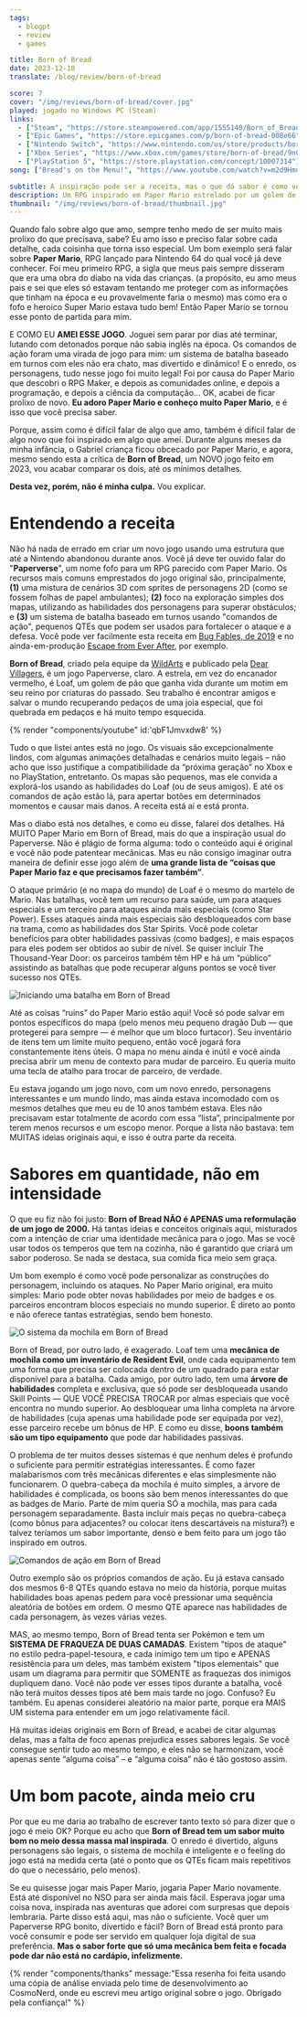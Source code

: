 ```yaml
---
tags:
  - blogpt
  - review
  - games

title: Born of Bread
date: 2023-12-10
translate: /blog/review/born-of-bread

score: 7
cover: "/img/reviews/born-of-bread/cover.jpg"
played: jogado no Windows PC (Steam)
links:
  - ["Steam", "https://store.steampowered.com/app/1555140/Born_of_Bread/?curator_clanid=44763507"]
  - ["Epic Games", "https://store.epicgames.com/p/born-of-bread-008e66"]
  - ["Nintendo Switch", "https://www.nintendo.com/us/store/products/born-of-bread-switch/"]
  - ["Xbox Series", "https://www.xbox.com/games/store/born-of-bread/9n0ql7b5rb9j"]
  - ["PlayStation 5", "https://store.playstation.com/concept/10007314"]
song: ["Bread's on the Menu!", "https://www.youtube.com/watch?v=m2d9HmqNzPo"]

subtitle: A inspiração pode ser a receita, mas o que dá sabor é como você tempera
description: Um RPG inspirado em Paper Mario estrelado por um golem de pão em uma aventura para salvar o reino! O que pode dar errado? A inspiração pode ser a receita, mas o que dá sabor é como você tempera.
thumbnail: "/img/reviews/born-of-bread/thumbnail.jpg"
---
```


Quando falo sobre algo que amo, sempre tenho medo de ser muito mais prolixo do que precisava, sabe? Eu amo isso e preciso falar sobre cada detalhe, cada coisinha que torna isso especial. Um bom exemplo será falar sobre **Paper Mario**, RPG lançado para Nintendo 64 do qual você já deve conhecer. Foi meu primeiro RPG, a sigla que meus pais sempre disseram que era uma obra do diabo na vida das crianças. (a propósito, eu amo meus pais e sei que eles só estavam tentando me proteger com as informações que tinham na época e eu provavelmente faria o mesmo) mas como era o fofo e heroico Super Mario estava tudo bem! Então Paper Mario se tornou esse ponto de partida para mim.

E COMO EU **AMEI ESSE JOGO**. Joguei sem parar por dias até terminar, lutando com detonados porque não sabia inglês na época. Os comandos de ação foram uma virada de jogo para mim: um sistema de batalha baseado em turnos com eles não era chato, mas divertido e dinâmico! E o enredo, os personagens, tudo nesse jogo foi muito legal! Foi por causa do Paper Mario que descobri o RPG Maker, e depois as comunidades online, e depois a programação, e depois a ciência da computação... OK, acabei de ficar prolixo de novo. **Eu adoro Paper Mario e conheço muito Paper Mario**, e é isso que você precisa saber.

Porque, assim como é difícil falar de algo que amo, também é difícil falar de algo novo que foi inspirado em algo que amei. Durante alguns meses da minha infância, o Gabriel criança ficou obcecado por Paper Mario, e agora, mesmo sendo esta a crítica de **Born of Bread**, um NOVO jogo feito em 2023, vou acabar comparar os dois, até os mínimos detalhes.

**Desta vez, porém, não é minha culpa.** Vou explicar.

# Entendendo a receita

Não há nada de errado em criar um novo jogo usando uma estrutura que até a Nintendo abandonou durante anos. Você já deve ter ouvido falar do "**Paperverse**", um nome fofo para um RPG parecido com Paper Mario. Os recursos mais comuns emprestados do jogo original são, principalmente, **(1)** uma mistura de cenários 3D com sprites de personagens 2D (como se fossem folhas de papel ambulantes); **(2)** foco na exploração simples dos mapas, utilizando as habilidades dos personagens para superar obstáculos; e **(3)** um sistema de batalha baseado em turnos usando "comandos de ação", pequenos QTEs que podem ser usados para fortalecer o ataque e a defesa. Você pode ver facilmente esta receita em [Bug Fables, de 2019](https://store.steampowered.com/app/1082710/Bug_Fables_O_Broto_da_Eternidade/) e no ainda-em-produção [Escape from Ever After](https://store.steampowered.com/app/1996390/Escape_from_Ever_After/), por exemplo.

**Born of Bread**, criado pela equipe da [WildArts](https://www.wildartsgames.com/) e publicado pela [Dear Villagers](https://dearvillagers.com/), é um jogo Paperverse, claro. A estrela, em vez do encanador vermelho, é Loaf, um golem de pão que ganha vida durante um motim em seu reino por criaturas do passado. Seu trabalho é encontrar amigos e salvar o mundo recuperando pedaços de uma joia especial, que foi quebrada em pedaços e há muito tempo esquecida.

{% render "components/youtube" id:'qbF1Jmvxdw8' %}

Tudo o que listei antes está no jogo. Os visuais são excepcionalmente lindos, com algumas animações detalhadas e cenários muito legais – não acho que isso justifique a compatibilidade da “próxima geração” no Xbox e no PlayStation, entretanto. Os mapas são pequenos, mas ele convida a explorá-los usando as habilidades do Loaf (ou de seus amigos). E até os comandos de ação estão lá, para apertar botões em determinados momentos e causar mais danos. A receita está aí e está pronta.

Mas o diabo está nos detalhes, e como eu disse, falarei dos detalhes. Há MUITO Paper Mario em Born of Bread, mais do que a inspiração usual do Paperverse. Não é plágio de forma alguma: todo o conteúdo aqui é original e você não pode patentear mecânicas. Mas eu não consigo imaginar outra maneira de definir esse jogo além de **uma grande lista de “coisas que Paper Mario faz e que precisamos fazer também”**.

O ataque primário (e no mapa do mundo) de Loaf é o mesmo do martelo de Mario. Nas batalhas, você tem um recurso para saúde, um para ataques especiais e um terceiro para ataques ainda mais especiais (como Star Power). Esses ataques ainda mais especiais são desbloqueados com base na trama, como as habilidades dos Star Spirits. Você pode coletar benefícios para obter habilidades passivas (como badges), e mais espaços para eles podem ser obtidos ao subir de nível. Se quiser incluir The Thousand-Year Door: os parceiros também têm HP e há um “público” assistindo as batalhas que pode recuperar alguns pontos se você tiver sucesso nos QTEs.

![Iniciando uma batalha em Born of Bread](/img/reviews/born-of-bread/battle.jpg)

Até as coisas “ruins” do Paper Mario estão aqui! Você só pode salvar em pontos específicos do mapa (pelo menos meu pequeno dragão Dub — que protegerei para sempre — é melhor que um bloco furtacor). Seu inventário de itens tem um limite muito pequeno, então você jogará fora constantemente itens úteis. O mapa no menu ainda é inútil e você ainda precisa abrir um menu de contexto para mudar de parceiro. Eu queria muito uma tecla de atalho para trocar de parceiro, de verdade.

Eu estava jogando um jogo novo, com um novo enredo, personagens interessantes e um mundo lindo, mas ainda estava incomodado com os mesmos detalhes que meu eu de 10 anos também estava. Eles não precisavam estar totalmente de acordo com essa “lista”, principalmente por terem menos recursos e um escopo menor. Porque a lista não bastava: tem MUITAS ideias originais aqui, e isso é outra parte da receita.

# Sabores em quantidade, não em intensidade

O que eu fiz não foi justo: **Born of Bread NÃO é APENAS uma reformulação de um jogo de 2000.** Há tantas ideias e conceitos originais aqui, misturados com a intenção de criar uma identidade mecânica para o jogo. Mas se você usar todos os temperos que tem na cozinha, não é garantido que criará um sabor poderoso. Se nada se destaca, sua comida fica meio sem graça.

Um bom exemplo é como você pode personalizar as construções do personagem, incluindo os ataques. No Paper Mario original, era muito simples: Mario pode obter novas habilidades por meio de badges e os parceiros encontram blocos especiais no mundo superior. É direto ao ponto e não oferece tantas estratégias, sendo bem honesto.

![O sistema da mochila em Born of Bread](/img/reviews/born-of-bread/backpack.jpg)

Born of Bread, por outro lado, é exagerado. Loaf tem uma **mecânica de mochila como um inventário de Resident Evil**, onde cada equipamento tem uma forma que precisa ser colocada dentro de um quadrado para estar disponível para a batalha. Cada amigo, por outro lado, tem uma **árvore de habilidades** completa e exclusiva, que só pode ser desbloqueada usando Skill Points — QUE VOCÊ PRECISA TROCAR por almas especiais que você encontra no mundo superior. Ao desbloquear uma linha completa na árvore de habilidades (cuja apenas uma habilidade pode ser equipada por vez), esse parceiro recebe um bônus de HP. E como eu disse, **boons também são um tipo equipamento** que pode dar habilidades passivas.

O problema de ter muitos desses sistemas é que nenhum deles é profundo o suficiente para permitir estratégias interessantes. É como fazer malabarismos com três mecânicas diferentes e elas simplesmente não funcionarem. O quebra-cabeça da mochila é muito simples, a árvore de habilidades é complicada, os boons são bem menos interessantes do que as badges de Mario. Parte de mim queria SÓ a mochila, mas para cada personagem separadamente. Basta incluir mais peças no quebra-cabeça (como bônus para adjacentes? ou colocar itens descartáveis na mistura?) e talvez teríamos um sabor importante, denso e bem feito para um jogo tão inspirado em outros.

![Comandos de ação em Born of Bread](/img/reviews/born-of-bread/command.jpg)

Outro exemplo são os próprios comandos de ação. Eu já estava cansado dos mesmos 6-8 QTEs quando estava no meio da história, porque muitas habilidades boas apenas pedem para você pressionar uma sequência aleatória de botões em ordem. O mesmo QTE aparece nas habilidades de cada personagem, às vezes várias vezes.

MAS, ao mesmo tempo, Born of Bread tenta ser Pokémon e tem um **SISTEMA DE FRAQUEZA DE DUAS CAMADAS**. Existem "tipos de ataque" no estilo pedra-papel-tesoura, e cada inimigo tem um tipo e APENAS resistência para um deles, mas também existem "tipos elementais" que usam um diagrama para permitir que SOMENTE as fraquezas dos inimigos dupliquem dano. Você não pode ver esses tipos durante a batalha, você não terá muitos desses tipos até bem mais tarde no jogo. Confuso? Eu também. Eu apenas considerei aleatório na maior parte, porque era MAIS UM sistema para entender em um jogo relativamente fácil.

Há muitas ideias originais em Born of Bread, e acabei de citar algumas delas, mas a falta de foco apenas prejudica esses sabores legais. Se você consegue sentir tudo ao mesmo tempo, e eles não se harmonizam, você apenas sente “alguma coisa” – e “alguma coisa” não é tão gostoso assim.

# Um bom pacote, ainda meio cru

Por que eu me daria ao trabalho de escrever tanto texto só para dizer que o jogo é meio OK? Porque eu acho que **Born of Bread tem um sabor muito bom no meio dessa massa mal inspirada**. O enredo é divertido, alguns personagens são legais, o sistema de mochila é inteligente e o feeling do jogo está na medida certa (até o ponto que os QTEs ficam mais repetitivos do que o necessário, pelo menos).

Se eu quisesse jogar mais Paper Mario, jogaria Paper Mario novamente. Está até disponível no NSO para ser ainda mais fácil. Esperava jogar uma coisa nova, inspirada nas aventuras que adorei com surpresas que depois lembraria. Parte disso está aqui, mas não o suficiente. Você quer um Paperverse RPG bonito, divertido e fácil? Born of Bread está pronto para você consumir e pode ser servido em qualquer loja digital de sua preferência. **Mas o sabor forte que só uma mecânica bem feita e focada pode dar não está no cardápio, infelizmente.**

{% render "components/thanks" message:"Essa resenha foi feita usando uma cópia de análise enviada pelo time de desenvolvimento ao CosmoNerd, onde eu escrevi meu artigo original sobre o jogo. Obrigado pela confiança!" %}